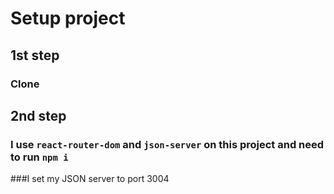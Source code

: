 # Setup project
## 1st step
### Clone
## 2nd step
### I use `react-router-dom` and `json-server` on this project and need to run `npm i`


###I set my JSON server to port 3004
